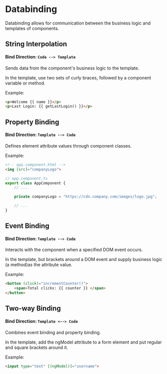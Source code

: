 # Databinding

Databinding allows for communication between the business logic and templates of components.

## String Interpolation

#### **Bind Direction:** `Code --> Template`

Sends data from the component's business logic to the template.

In the template, use two sets of curly braces, followed by a component variable or method.

Example:
```HTML
<p>Welcome {{ name }}</p> 
<p>Last Login: {{ getLastLogin() }}</p>
```

## Property Binding

#### **Bind Direction:** `Template --> Code`

Defines element attribute values through component classes.

Example:
```HTML
<!-- app.component.html -->
<img [src]="companyLogo">
```

```Typescript
// app.component.ts
export class AppComponent {
    // ...

    private companyLogo = "https://cdn.company.com/images/logo.jpg";

    // ...
}
```

## Event Binding

#### **Bind Direction:** `Template --> Code`

Interacts with the component when a specified DOM event occurs.

In the template, but brackets around a DOM event and supply business logic (a method)as the attribute value.

Example:
```HTML
<button (click)="incrementCounter()">
    <span>Total clicks: {{ counter }} </span>
</button>
```

## Two-way Binding

#### **Bind Direction:** `Template <--> Code`

Combines event binding and property binding.

In the template, add the ngModel attribute to a form element and put regular and square brackets around it.

Example:
```HTML
<input type="text" [(ngModel)]="username">
```
